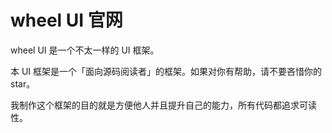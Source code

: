 
# wheel UI 官网

wheel UI 是一个不太一样的 UI 框架。

本 UI 框架是一个「面向源码阅读者」的框架。如果对你有帮助，请不要吝惜你的 star。


我制作这个框架的目的就是方便他人并且提升自己的能力，所有代码都追求可读性。

